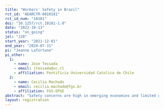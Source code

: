 ```yaml
---
title: "Workers' Safety in Brazil"
rct_id: "AEARCTR-0010181"
rct_id_num: "10181"
doi: "10.1257/rct.10181-1.0"
date: "2022-10-13"
status: "on_going"
jel: "J28"
start_year: "2021-12-01"
end_year: "2024-07-31"
pi: "Jeanne Lafortune"
pi_other:
  1:
    - name: Jose Tessada
    - email: jtessada@uc.cl
    - affiliation: Pontificia Universidad Catolica de Chile
  2:
    - name: Cecilia Machado
    - email: cecilia.machado@fgv.br
    - affiliation: FGV-EPGE
abstract: "Safety concerns are high in emerging economies and limited governmental resources are scarce to make sure firms comply with rules in place.  We measure the impact of traditional safety visits by inspectors and of online training sessions and their combination with.  We do so in 3 different states in Brazil in a sector that has high rates of accidents (manufacturing of machines). We measure the impact of these interventions on safety outcomes as well as workers’ wages and well-being.  This would provide us with the first experimental measure of the impact of safety visit in a developing country and allow us to compare it to a lower-cost type of intervention where firms and workers are more involved which would help us understand the nature of the barriers to workers’ safety in developing countries. "
layout: registration
---
```


